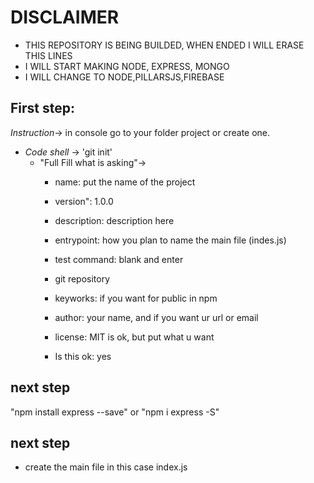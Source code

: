 # DISCLAIMER

- THIS REPOSITORY IS BEING BUILDED, WHEN ENDED I WILL ERASE THIS LINES
- I WILL START MAKING NODE, EXPRESS, MONGO
- I WILL CHANGE TO NODE,PILLARSJS,FIREBASE

## First step:

*Instruction*-> in console go to your folder project or create one.
  - *Code shell* -> 'git init'
    - "Full Fill what is asking"->
      - name: put the name of the project
      - version": 1.0.0
      - description: description here
      - entrypoint: how you plan to name the main file (indes.js)
      - test command: blank and enter
      - git repository
      -  keyworks: if you want for public in npm
      - author: your name, and if you want ur url or email
      - license: MIT is ok, but put what u want
      
      - Is this ok: yes

## next step

"npm install express --save" or "npm i express -S"

## next step

- create the main file in this case index.js

      
